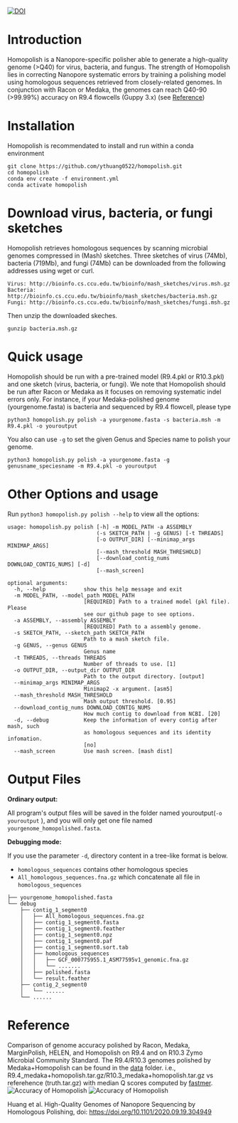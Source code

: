 [![DOI](https://zenodo.org/badge/280070417.svg)](https://zenodo.org/badge/latestdoi/280070417)


# Introduction
Homopolish is a Nanopore-specific polisher able to generate a high-quality genome (>Q40) for virus, bacteria, and fungus. The strength of Homopolish lies in correcting Nanopore systematic errors by training a polishing model using homologous sequences retrieved from closely-related genomes. In conjunction with Racon or Medaka, the genomes can reach Q40-90 (>99.99%) accuracy on R9.4 flowcells (Guppy 3.x) (see
[Reference](#reference))

# Installation
Homopolish is recommendated to install and run within a conda environment

	git clone https://github.com/ythuang0522/homopolish.git
	cd homopolish
	conda env create -f environment.yml
	conda activate homopolish

# Download virus, bacteria, or fungi sketches
Homopolish retrieves homologous sequences by scanning microbial genomes compressed in (Mash) sketches. Three sketches of virus (74Mb), bacteria (719Mb), and fungi (74Mb) can be downloaded from the following addresses using wget or curl.

	Virus: http://bioinfo.cs.ccu.edu.tw/bioinfo/mash_sketches/virus.msh.gz
	Bacteria: http://bioinfo.cs.ccu.edu.tw/bioinfo/mash_sketches/bacteria.msh.gz
	Fungi: http://bioinfo.cs.ccu.edu.tw/bioinfo/mash_sketches/fungi.msh.gz

Then unzip the downloaded skeches.

```
gunzip bacteria.msh.gz
```
    
# Quick usage

Homopolish should be run with a pre-trained model (R9.4.pkl or R10.3.pkl) and one sketch (virus, bacteria, or fungi). We note that Homopolish should be run after Racon or Medaka as it focuses on removing systematic indel errors only. For instance, if your Medaka-polished genome (yourgenome.fasta) is bacteria and sequenced by R9.4 flowcell, please type
```
python3 homopolish.py polish -a yourgenome.fasta -s bacteria.msh -m R9.4.pkl -o youroutput
```
You also can use ```-g``` to set the given Genus and Species name to polish your genome.
```
python3 homopolish.py polish -a yourgenome.fasta -g genusname_speciesname -m R9.4.pkl -o youroutput
```

# Other Options and usage

Run ```python3 homopolish.py polish --help``` to view all the options:
```
usage: homopolish.py polish [-h] -m MODEL_PATH -a ASSEMBLY
                            (-s SKETCH_PATH | -g GENUS) [-t THREADS]
                            [-o OUTPUT_DIR] [--minimap_args MINIMAP_ARGS]
                            [--mash_threshold MASH_THRESHOLD]
                            [--download_contig_nums DOWNLOAD_CONTIG_NUMS] [-d]
                            [--mash_screen]

optional arguments:
  -h, --help            show this help message and exit
  -m MODEL_PATH, --model_path MODEL_PATH
                        [REQUIRED] Path to a trained model (pkl file). Please
                        see our github page to see options.
  -a ASSEMBLY, --assembly ASSEMBLY
                        [REQUIRED] Path to a assembly genome.
  -s SKETCH_PATH, --sketch_path SKETCH_PATH
                        Path to a mash sketch file.
  -g GENUS, --genus GENUS
                        Genus name
  -t THREADS, --threads THREADS
                        Number of threads to use. [1]
  -o OUTPUT_DIR, --output_dir OUTPUT_DIR
                        Path to the output directory. [output]
  --minimap_args MINIMAP_ARGS
                        Minimap2 -x argument. [asm5]
  --mash_threshold MASH_THRESHOLD
                        Mash output threshold. [0.95]
  --download_contig_nums DOWNLOAD_CONTIG_NUMS
                        How much contig to download from NCBI. [20]
  -d, --debug           Keep the information of every contig after mash, such
                        as homologous sequences and its identity infomation.
                        [no]
  --mash_screen         Use mash screen. [mash dist]
```
# Output Files

**Ordinary output:** 

All program's output files will be saved in the folder named youroutput(```-o youroutput``` ), and you will only get one file named ```yourgenome_homopolished.fasta```.

**Debugging mode:** 

If you use the parameter ```-d```, directory content in a tree-like format is below.
* ```homologous_sequences``` contains other homologous species
*  ```All_homologous_sequences.fna.gz``` which concatenate all file in ```homologous_sequences```

```
├── yourgenome_homopolished.fasta
└── debug
    ├── contig_1_segment0
    │   ├── All_homologous_sequences.fna.gz 
    │   ├── contig_1_segment0.fasta
    │   ├── contig_1_segment0.feather
    │   ├── contig_1_segment0.npz
    │   ├── contig_1_segment0.paf
    │   ├── contig_1_segment0.sort.tab
    │   ├── homologous_sequences
    │   │   ├── GCF_000775955.1_ASM77595v1_genomic.fna.gz
    │   │   └── .......
    │   ├── polished.fasta
    │   └── result.feather
    ├── contig_2_segment0
    │   └── ......
    └── ......
```

# Reference

Comparison of genome accuracy polished by Racon, Medaka, MarginPolish, HELEN, and Homopolish on R9.4 and on R10.3 Zymo Microbial Community Standard. The R9.4/R10.3 genomes polished by Medaka+Homopolish can be found in the [data](https://github.com/ythuang0522/homopolish/tree/master/data) folder. i.e., R9.4_medaka+homopolish.tar.gz/R10.3_medaka+homopolish.tar.gz vs referehence (truth.tar.gz) with median Q scores computed by [fastmer](https://github.com/jts/assembly_accuracy/blob/master/fastmer.py). 
![Accuracy of Homopolish](https://www.biorxiv.org/content/biorxiv/early/2020/09/20/2020.09.19.304949/F1.large.jpg)
![Accuracy of Homopolish](https://www.biorxiv.org/content/biorxiv/early/2020/09/20/2020.09.19.304949/F2.large.jpg)

Huang et al. High-Quality Genomes of Nanopore Sequencing by Homologous Polishing, doi: https://doi.org/10.1101/2020.09.19.304949




